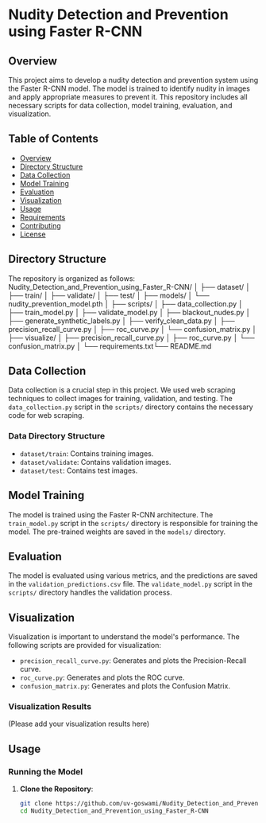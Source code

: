 # Nudity Detection and Prevention using Faster R-CNN

## Overview

This project aims to develop a nudity detection and prevention system using the Faster R-CNN model. The model is trained to identify nudity in images and apply appropriate measures to prevent it. This repository includes all necessary scripts for data collection, model training, evaluation, and visualization.

## Table of Contents

- [Overview](#overview)
- [Directory Structure](#directory-structure)
- [Data Collection](#data-collection)
- [Model Training](#model-training)
- [Evaluation](#evaluation)
- [Visualization](#visualization)
- [Usage](#usage)
- [Requirements](#requirements)
- [Contributing](#contributing)
- [License](#license)

## Directory Structure

The repository is organized as follows:
Nudity_Detection_and_Prevention_using_Faster_R-CNN/ │ ├── dataset/ │ ├── train/ │ ├── validate/ │ ├── test/ │ ├── models/ │ └── nudity_prevention_model.pth │ ├── scripts/ │ ├── data_collection.py │ ├── train_model.py │ ├── validate_model.py │ ├── blackout_nudes.py │ ├── generate_synthetic_labels.py │ ├── verify_clean_data.py │ ├── precision_recall_curve.py │ ├── roc_curve.py │ └── confusion_matrix.py │ ├── visualize/ │ ├── precision_recall_curve.py │ ├── roc_curve.py │ └── confusion_matrix.py │ └── requirements.txt└── README.md

## Data Collection

Data collection is a crucial step in this project. We used web scraping techniques to collect images for training, validation, and testing. The `data_collection.py` script in the `scripts/` directory contains the necessary code for web scraping.

### Data Directory Structure

- `dataset/train`: Contains training images.
- `dataset/validate`: Contains validation images.
- `dataset/test`: Contains test images.

## Model Training

The model is trained using the Faster R-CNN architecture. The `train_model.py` script in the `scripts/` directory is responsible for training the model. The pre-trained weights are saved in the `models/` directory.

## Evaluation

The model is evaluated using various metrics, and the predictions are saved in the `validation_predictions.csv` file. The `validate_model.py` script in the `scripts/` directory handles the validation process.

## Visualization

Visualization is important to understand the model's performance. The following scripts are provided for visualization:

- `precision_recall_curve.py`: Generates and plots the Precision-Recall curve.
- `roc_curve.py`: Generates and plots the ROC curve.
- `confusion_matrix.py`: Generates and plots the Confusion Matrix.

### Visualization Results

(Please add your visualization results here)

## Usage

### Running the Model

1. **Clone the Repository**:
   ```bash
   git clone https://github.com/uv-goswami/Nudity_Detection_and_Prevention_using_Faster_R-CNN.git
   cd Nudity_Detection_and_Prevention_using_Faster_R-CNN
